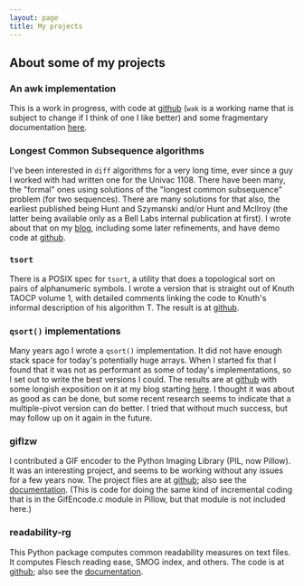 ```yaml
---
layout: page
title: My projects
---
```


## About some of my projects

### An awk implementation

This is a work in progress, with code at [github](https://github.com/raygard/wak) (`wak` is a working name that is subject to change if I think of one I like better) and some fragmentary documentation [here](/awkdoc).

### Longest Common Subsequence algorithms

I've been interested in `diff` algorithms for a very long time, ever since a guy I worked with had written one for the Univac 1108. There have been many, the "formal" ones using solutions of the "longest common subsequence" problem (for two sequences). There are many solutions for that also, the earliest published being Hunt and Szymanski and/or Hunt and McIlroy (the latter being available only as a Bell Labs internal publication at first). I wrote about that on my [blog](/2022/08/26/diff-LCS-Hunt-Szymanski-Kuo-Cross/), including some later refinements, and have demo code at [github](https://github.com/raygard/lcs_diff_demo).

### `tsort`

There is a POSIX spec for `tsort`, a utility that does a topological sort on pairs of alphanumeric symbols. I wrote a version that is straight out of Knuth TAOCP volume 1, with detailed comments linking the code to Knuth's informal description of his algorithm T. The result is at [github](https://github.com/raygard/tsort).

### `qsort()` implementations

Many years ago I wrote a `qsort()` implementation. It did not have enough stack space for today's potentially huge arrays. When I started fix that I found that it was not as performant as some of today's implementations, so I set out to write the best versions I could. The results are at [github](https://github.com/raygard/qsort_dev) with some longish exposition on it at my blog starting [here](/2022/01/17/Re-engineering-a-qsort-part-1/).
I thought it was about as good as can be done, but some recent research seems to indicate that a multiple-pivot version can do better. I tried that without much success, but may follow up on it again in the future.

### giflzw

I contributed a GIF encoder to the Python Imaging Library (PIL, now Pillow). It was an interesting project, and seems to be working without any issues for a few years now. The project files are at [github](https://github.com/raygard/giflzw); also see the [documentation](/giflzw/). (This is code for doing the same kind of incremental coding that is in the GifEncode.c module in Pillow, but that module is not included here.)

### readability-rg

This Python package computes common readability measures on text files. It computes Flesch reading ease, SMOG index, and others. The code is at [github](https://github.com/raygard/readability-rg); also see the [documentation](/readability-rg/).

